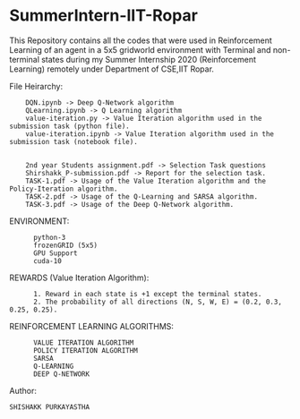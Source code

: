 # SummerIntern-IIT-Ropar
This Repository contains all the codes that were used in Reinforcement Learning of an agent in a 5x5 gridworld environment with Terminal and non-terminal states during my Summer Internship 2020 (Reinforcement Learning) remotely under Department of CSE,IIT Ropar.


File Heirarchy:

        DQN.ipynb -> Deep Q-Network algorithm
        QLearning.ipynb -> Q Learning algorithm
        value-iteration.py -> Value Iteration algorithm used in the submission task (python file).
        value-iteration.ipynb -> Value Iteration algorithm used in the submission task (notebook file).
                    
                   
        2nd year Students assignment.pdf -> Selection Task questions
        Shirshakk_P-submission.pdf -> Report for the selection task.
        TASK-1.pdf -> Usage of the Value Iteration algorithm and the Policy-Iteration algorithm.            
        TASK-2.pdf -> Usage of the Q-Learning and SARSA algorithm. 
        TASK-3.pdf -> Usage of the Deep Q-Network algorithm.
        
                
      


ENVIRONMENT:

          python-3
          frozenGRID (5x5)
          GPU Support
          cuda-10

REWARDS (Value Iteration Algorithm):

          1. Reward in each state is +1 except the terminal states.
          2. The probability of all directions (N, S, W, E) = (0.2, 0.3, 0.25, 0.25).
      
 
REINFORCEMENT LEARNING ALGORITHMS:
  
          VALUE ITERATION ALGORITHM
          POLICY ITERATION ALGORITHM 
          SARSA
          Q-LEARNING
          DEEP Q-NETWORK
          

Author:

    SHISHAKK PURKAYASTHA
    
    
